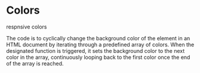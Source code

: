 # Colors
respnsive colors 


The code is to cyclically change the background color of the <body> element in an HTML document by iterating through a predefined array of colors. When the designated function is triggered, it sets the background color to the next color in the array, continuously looping back to the first color once the end of the array is reached. 
